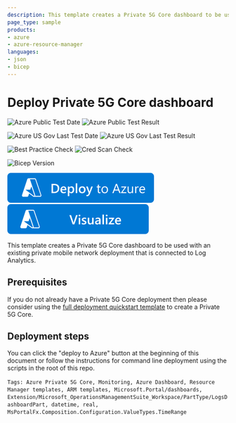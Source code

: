 ```yaml
---
description: This template creates a Private 5G Core dashboard to be used with an existing private mobile network deployment that is connected to Log Analytics.
page_type: sample
products:
- azure
- azure-resource-manager
languages:
- json
- bicep
---
```

# Deploy Private 5G Core dashboard

![Azure Public Test Date](https://azurequickstartsservice.blob.core.windows.net/badges/quickstarts/microsoft.mobilenetwork/mobilenetwork-create-dashboard/PublicLastTestDate.svg)
![Azure Public Test Result](https://azurequickstartsservice.blob.core.windows.net/badges/quickstarts/microsoft.mobilenetwork/mobilenetwork-create-dashboard/PublicDeployment.svg)

![Azure US Gov Last Test Date](https://azurequickstartsservice.blob.core.windows.net/badges/quickstarts/microsoft.mobilenetwork/mobilenetwork-create-dashboard/FairfaxLastTestDate.svg)
![Azure US Gov Last Test Result](https://azurequickstartsservice.blob.core.windows.net/badges/quickstarts/microsoft.mobilenetwork/mobilenetwork-create-dashboard/FairfaxDeployment.svg)

![Best Practice Check](https://azurequickstartsservice.blob.core.windows.net/badges/quickstarts/microsoft.mobilenetwork/mobilenetwork-create-dashboard/BestPracticeResult.svg)
![Cred Scan Check](https://azurequickstartsservice.blob.core.windows.net/badges/quickstarts/microsoft.mobilenetwork/mobilenetwork-create-dashboard/CredScanResult.svg)

![Bicep Version](https://azurequickstartsservice.blob.core.windows.net/badges/quickstarts/microsoft.mobilenetwork/mobilenetwork-create-dashboard/BicepVersion.svg)

[![Deploy To Azure](https://raw.githubusercontent.com/Azure/azure-quickstart-templates/master/1-CONTRIBUTION-GUIDE/images/deploytoazure.svg?sanitize=true)](https://portal.azure.com/#create/Microsoft.Template/uri/https%3A%2F%2Fraw.githubusercontent.com%2FAzure%2Fazure-quickstart-templates%2Fmaster%2Fquickstarts%2Fmicrosoft.mobilenetwork%2Fmobilenetwork-create-dashboard%2Fazuredeploy.json)
[![Visualize](https://raw.githubusercontent.com/Azure/azure-quickstart-templates/master/1-CONTRIBUTION-GUIDE/images/visualizebutton.svg?sanitize=true)](http://armviz.io/#/?load=https%3A%2F%2Fraw.githubusercontent.com%2FAzure%2Fazure-quickstart-templates%2Fmaster%2Fquickstarts%2Fmicrosoft.mobilenetwork%2Fmobilenetwork-create-dashboard%2Fazuredeploy.json)

This template creates a Private 5G Core dashboard to be used with an existing private mobile network deployment that is connected to Log Analytics.

## Prerequisites

If you do not already have a Private 5G Core deployment then please consider using the [full deployment quickstart template](https://raw.githubusercontent.com/Azure/azure-quickstart-templates/master/quickstarts/microsoft.mobilenetwork/mobilenetwork-create-full-5gc-deployment) to create a Private 5G Core.

## Deployment steps

You can click the "deploy to Azure" button at the beginning of this document or follow the instructions for command line deployment using the scripts in the root of this repo.

`Tags: Azure Private 5G Core, Monitoring, Azure Dashboard, Resource Manager templates, ARM templates, Microsoft.Portal/dashboards, Extension/Microsoft_OperationsManagementSuite_Workspace/PartType/LogsDashboardPart, datetime, real, MsPortalFx.Composition.Configuration.ValueTypes.TimeRange`